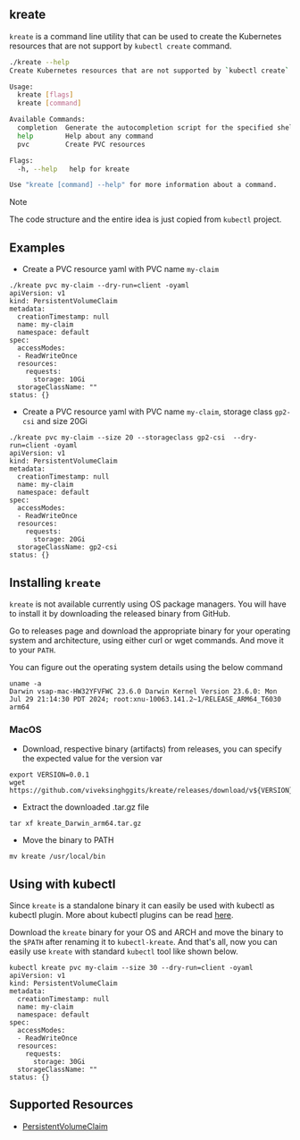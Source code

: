 ## kreate

`kreate` is a command line utility that can be used to create the Kubernetes
resources that are not support by `kubectl create` command.

```bash
./kreate --help
Create Kubernetes resources that are not supported by `kubectl create`

Usage:
  kreate [flags]
  kreate [command]

Available Commands:
  completion  Generate the autocompletion script for the specified shell
  help        Help about any command
  pvc         Create PVC resources

Flags:
  -h, --help   help for kreate

Use "kreate [command] --help" for more information about a command.
```

> [!NOTE]  
> The code structure and the entire idea is just copied from `kubectl` project.

## Examples

- Create a PVC resource yaml with PVC name `my-claim`

```
./kreate pvc my-claim --dry-run=client -oyaml
apiVersion: v1
kind: PersistentVolumeClaim
metadata:
  creationTimestamp: null
  name: my-claim
  namespace: default
spec:
  accessModes:
  - ReadWriteOnce
  resources:
    requests:
      storage: 10Gi
  storageClassName: ""
status: {}
```

- Create a PVC resource yaml with PVC name `my-claim`, storage class `gp2-csi` and size 20Gi

```
./kreate pvc my-claim --size 20 --storageclass gp2-csi  --dry-run=client -oyaml
apiVersion: v1
kind: PersistentVolumeClaim
metadata:
  creationTimestamp: null
  name: my-claim
  namespace: default
spec:
  accessModes:
  - ReadWriteOnce
  resources:
    requests:
      storage: 20Gi
  storageClassName: gp2-csi
status: {}
```

## Installing `kreate`

`kreate` is not available currently using OS package managers. You will have to install it by
downloading the released binary from GitHub.

Go to releases page and download the appropriate binary for your operating system and architecture,
using either curl or wget commands. And move it to your `PATH`.

You can figure out the operating system details using the below command

```
uname -a
Darwin vsap-mac-HW32YFVFWC 23.6.0 Darwin Kernel Version 23.6.0: Mon Jul 29 21:14:30 PDT 2024; root:xnu-10063.141.2~1/RELEASE_ARM64_T6030 arm64
```

### MacOS

- Download, respective binary (artifacts) from releases, you can specify the expected value for the version var

```
export VERSION=0.0.1
wget https://github.com/viveksinghggits/kreate/releases/download/v${VERSION}/kreate_Darwin_arm64.tar.gz
```

- Extract the downloaded .tar.gz file

```
tar xf kreate_Darwin_arm64.tar.gz
```

- Move the binary to PATH

```
mv kreate /usr/local/bin
```

## Using with kubectl

Since `kreate` is a standalone binary it can easily be used with kubectl as kubectl plugin.
More about kubectl plugins can be read [here](https://kubernetes.io/docs/tasks/extend-kubectl/kubectl-plugins/).

Download the `kreate` binary for your OS and ARCH and move the binary to the `$PATH` after renaming
it to `kubectl-kreate`. And that's all, now you can easily use `kreate` with standard `kubectl` tool
like shown below.

```
kubectl kreate pvc my-claim --size 30 --dry-run=client -oyaml
apiVersion: v1
kind: PersistentVolumeClaim
metadata:
  creationTimestamp: null
  name: my-claim
  namespace: default
spec:
  accessModes:
  - ReadWriteOnce
  resources:
    requests:
      storage: 30Gi
  storageClassName: ""
status: {}
```


## Supported Resources

- [PersistentVolumeClaim](https://pkg.go.dev/k8s.io/api/core/v1#PersistentVolumeClaim)
